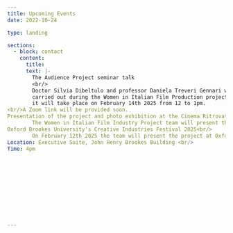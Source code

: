 ```yaml
---
title: Upcoming Events
date: 2022-10-24

type: landing

sections:    
  - block: contact
    content:
      title: 
      text: |-
        The Audience Project seminar talk
        <br/>
        Doctor Silvia Dibeltulo and professor Daniela Treveri Gennari will give a talk titled “Doing oral history beyond audiences.” The talk will focus on the oral history work 
        carried out during the Women in Italian Film Production project. The event will be hosted during the TAP (The Audience Project) seminar series at Oxford Brookes University, and 
        it will take place on February 14th 2025 from 12 to 1pm.
<br/>A Zoom link will be provided soon.
Presentation of the project and photo exhibition at the Cinema Ritrovato Festival 2025<br/>
        The Women in Italian Film Industry Project team will present the project at the 39th edition of the Cinema Ritrovato festival (June 21st-29th 2025) in Bologna. On the same occasion, a photographic exhibition about women’s work in the Italian cinema, curated by the team, will be displayed. The photos will be sourced from different Italian archives, as well as private collections.<br/>
Oxford Brookes University's Creative Industries Festival 2025<br/>
        On February 12th 2025 the team will present the project at Oxford Brookes University during the Creative Industries Festival. The event will feature casting director Lilia Hartmann Trapani as a guest speaker. <br/>
Location: Executive Suite, John Henry Brookes Building <br/>
Time: 4pm


    

     
       
        
      
        
        

--- 
```



